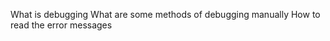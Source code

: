 What is debugging
    What are some methods of debugging manually
    How to read the error messages
